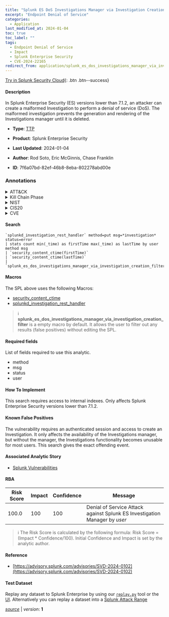 ```yaml
---
title: "Splunk ES DoS Investigations Manager via Investigation Creation"
excerpt: "Endpoint Denial of Service"
categories:
  - Application
last_modified_at: 2024-01-04
toc: true
toc_label: ""
tags:
  - Endpoint Denial of Service
  - Impact
  - Splunk Enterprise Security
  - CVE-2024-22165
redirect_from: application/splunk_es_dos_investigations_manager_via_investigation_creation/
---
```




[Try in Splunk Security Cloud](https://www.splunk.com/en_us/cyber-security.html){: .btn .btn--success}

#### Description

In Splunk Enterprise Security (ES) versions lower than 7.1.2, an attacker can create a malformed Investigation to perform a denial of service (DoS). The malformed investigation prevents the generation and rendering of the Investigations manager until it is deleted.

- **Type**: [TTP](https://github.com/splunk/security_content/wiki/Detection-Analytic-Types)
- **Product**: Splunk Enterprise Security

- **Last Updated**: 2024-01-04
- **Author**: Rod Soto, Eric McGinnis, Chase Franklin
- **ID**: 7f6a07bd-82ef-46b8-8eba-802278abd00e

### Annotations
<details>
  <summary>ATT&CK</summary>

<div markdown="1">

#### [ATT&CK](https://attack.mitre.org/)

| ID          | Technique   | Tactic         |
| ----------- | ----------- |--------------- |
| [T1499](https://attack.mitre.org/techniques/T1499/) | Endpoint Denial of Service | Impact |

</div>
</details>


<details>
  <summary>Kill Chain Phase</summary>

<div markdown="1">

* Actions On Objectives


</div>
</details>


<details>
  <summary>NIST</summary>

<div markdown="1">

* DE.CM



</div>
</details>

<details>
  <summary>CIS20</summary>

<div markdown="1">

* CIS 10



</div>
</details>

<details>
  <summary>CVE</summary>

<div markdown="1">

| ID          | Summary | [CVSS](https://nvd.nist.gov/vuln-metrics/cvss) |
| ----------- | ----------- | -------------- |
| [CVE-2024-22165](https://nvd.nist.gov/vuln/detail/CVE-2024-22165) | In Splunk Enterprise Security (ES) versions lower than 7.1.2, an attacker can create a malformed Investigation to perform a denial of service (DoS). The malformed investigation prevents the generation and rendering of the Investigations manager until it is deleted.&lt;br&gt;The vulnerability requires an authenticated session and access to create an Investigation. It only affects the availability of the Investigations manager, but without the manager, the Investigations functionality becomes unusable for most users. | None |



</div>
</details>


#### Search

```
`splunkd_investigation_rest_handler` method=put msg=*investigation* status=error 
| stats count min(_time) as firstTime max(_time) as lastTime by user method msg 
| `security_content_ctime(firstTime)` 
| `security_content_ctime(lastTime)` 
| `splunk_es_dos_investigations_manager_via_investigation_creation_filter`
```

#### Macros
The SPL above uses the following Macros:
* [security_content_ctime](https://github.com/splunk/security_content/blob/develop/macros/security_content_ctime.yml)
* [splunkd_investigation_rest_handler](https://github.com/splunk/security_content/blob/develop/macros/splunkd_investigation_rest_handler.yml)

> :information_source:
> **splunk_es_dos_investigations_manager_via_investigation_creation_filter** is a empty macro by default. It allows the user to filter out any results (false positives) without editing the SPL.



#### Required fields
List of fields required to use this analytic.
* method
* msg
* status
* user



#### How To Implement
This search requires access to internal indexes. Only affects Splunk Enterprise Security versions lower than 7.1.2.
#### Known False Positives
The vulnerability requires an authenticated session and access to create an Investigation. It only affects the availability of the Investigations manager, but without the manager, the Investigations functionality becomes unusable for most users. This search gives the exact offending event.

#### Associated Analytic Story
* [Splunk Vulnerabilities](/stories/splunk_vulnerabilities)




#### RBA

| Risk Score  | Impact      | Confidence   | Message      |
| ----------- | ----------- |--------------|--------------|
| 100.0 | 100 | 100 | Denial of Service Attack against Splunk ES Investigation Manager by $user$ |


> :information_source:
> The Risk Score is calculated by the following formula: Risk Score = (Impact * Confidence/100). Initial Confidence and Impact is set by the analytic author.


#### Reference

* [https://advisory.splunk.com/advisories/SVD-2024-0102](https://advisory.splunk.com/advisories/SVD-2024-0102)



#### Test Dataset
Replay any dataset to Splunk Enterprise by using our [`replay.py`](https://github.com/splunk/attack_data#using-replaypy) tool or the [UI](https://github.com/splunk/attack_data#using-ui).
Alternatively you can replay a dataset into a [Splunk Attack Range](https://github.com/splunk/attack_range#replay-dumps-into-attack-range-splunk-server)




[*source*](https://github.com/splunk/security_content/tree/develop/detections/application/splunk_es_dos_investigations_manager_via_investigation_creation.yml) \| *version*: **1**